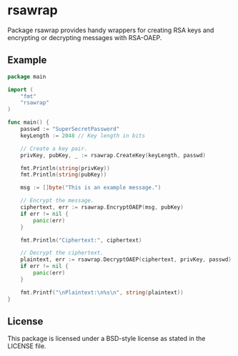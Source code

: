 # rsawrap
Package rsawrap provides handy wrappers for creating RSA keys and encrypting or decrypting messages with RSA-OAEP.

## Example
```go
package main

import (
	"fmt"
	"rsawrap"
)

func main() {
	passwd := "SuperSecretPassword"
	keyLength := 2048 // Key length in bits

	// Create a key pair.
	privKey, pubKey, _ := rsawrap.CreateKey(keyLength, passwd)

	fmt.Println(string(privKey))
	fmt.Println(string(pubKey))

	msg := []byte("This is an example message.")

	// Encrypt the message.
	ciphertext, err := rsawrap.EncryptOAEP(msg, pubKey)
	if err != nil {
		panic(err)
	}

	fmt.Println("Ciphertext:", ciphertext)

	// Decrypt the ciphertext.
	plaintext, err := rsawrap.DecryptOAEP(ciphertext, privKey, passwd)
	if err != nil {
		panic(err)
	}

	fmt.Printf("\nPlaintext:\n%s\n", string(plaintext))
}
```

## License
This package is licensed under a BSD-style license as stated in the LICENSE file.
